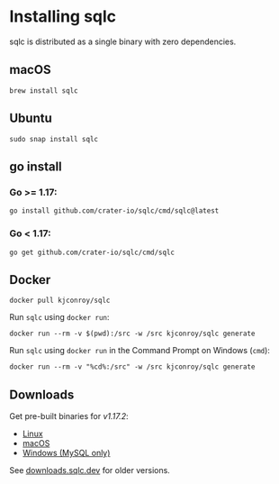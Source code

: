 # Installing sqlc

sqlc is distributed as a single binary with zero dependencies.

## macOS

```
brew install sqlc
```

## Ubuntu

```
sudo snap install sqlc
```

## go install

### Go >= 1.17:

```
go install github.com/crater-io/sqlc/cmd/sqlc@latest
```

### Go < 1.17:

```
go get github.com/crater-io/sqlc/cmd/sqlc
```

## Docker

```
docker pull kjconroy/sqlc
```

Run `sqlc` using `docker run`:

```
docker run --rm -v $(pwd):/src -w /src kjconroy/sqlc generate
```

Run `sqlc` using `docker run` in the Command Prompt on Windows (`cmd`):

```
docker run --rm -v "%cd%:/src" -w /src kjconroy/sqlc generate
```

## Downloads

Get pre-built binaries for _v1.17.2_:

- [Linux](https://github.com/crater-io/sqlc/releases/download/v1.17.2/sqlc_1.17.2_linux_amd64.tar.gz)
- [macOS](https://github.com/crater-io/sqlc/releases/download/v1.17.2/sqlc_1.17.2_darwin_amd64.zip)
- [Windows (MySQL only)](https://github.com/crater-io/sqlc/releases/download/v1.17.2/sqlc_1.17.2_windows_amd64.zip)

See [downloads.sqlc.dev](https://downloads.sqlc.dev/) for older versions.

